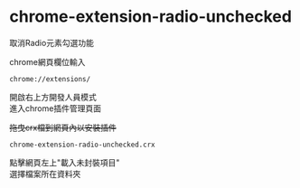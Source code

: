# chrome-extension-radio-unchecked

取消Radio元素勾選功能  
  
chrome網頁欄位輸入  
```
chrome://extensions/ 
```
開啟右上方開發人員模式  
進入chrome插件管理頁面 


~~拖曳crx檔到網頁內以安裝插件~~  

```
chrome-extension-radio-unchecked.crx
```

點擊網頁左上"載入未封裝項目"  
選擇檔案所在資料夾